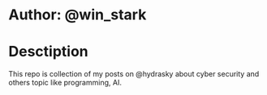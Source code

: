 # Author: @win_stark
# Desctiption
This repo is collection of my posts on @hydrasky about cyber security and others topic like programming, AI.
